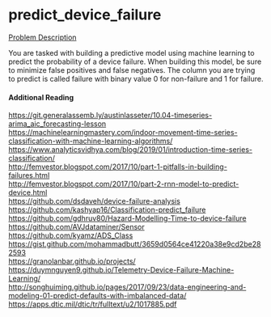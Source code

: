 # predict_device_failure

[Problem Description](https://drive.google.com/open?id=0B_cz06nPiN5CVk1qci1EQUhyM3JON0lROGVZWmJoelR2aHFV)

You are tasked with building a predictive model using machine learning to predict the
probability of a device failure. When building this model, be sure to minimize false positives and
false negatives. The column you are trying to predict is called failure with binary value 0 for
non-failure and 1 for failure.

#### Additional Reading

https://git.generalassemb.ly/austinlasseter/10.04-timeseries-arima_aic_forecasting-lesson   
https://machinelearningmastery.com/indoor-movement-time-series-classification-with-machine-learning-algorithms/   
https://www.analyticsvidhya.com/blog/2019/01/introduction-time-series-classification/   
http://femvestor.blogspot.com/2017/10/part-1-pitfalls-in-building-failures.html   
http://femvestor.blogspot.com/2017/10/part-2-rnn-model-to-predict-device.html    
https://github.com/dsdaveh/device-failure-analysis    
https://github.com/kashyap16/Classification-predict_failure    
https://github.com/gdhruv80/Hazard-Modelling-Time-to-device-failure    
https://github.com/AVJdataminer/Sensor    
https://github.com/kyamz/ADS_Class   
https://gist.github.com/mohammadbutt/3659d0564ce41220a38e9cd2be282593   
https://granolanbar.github.io/projects/   
https://duymnguyen9.github.io/Telemetry-Device-Failure-Machine-Learning/     
http://songhuiming.github.io/pages/2017/09/23/data-engineering-and-modeling-01-predict-defaults-with-imbalanced-data/   
https://apps.dtic.mil/dtic/tr/fulltext/u2/1017885.pdf    
